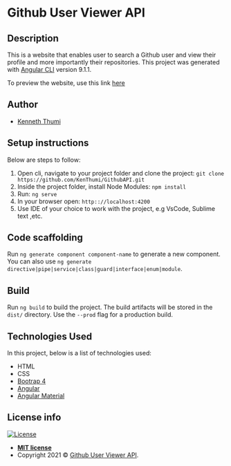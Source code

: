 
# Github User Viewer API
## Description
This is a website that enables user to search a Github user and view their profile and more importantly 
their repositories.
This project was generated with [Angular CLI](https://github.com/angular/angular-cli) version 9.1.1.

To preview the website, use this link <a href="https://KenThumi.github.io/GithubAPI/" target="_blank">here</a>

## Author
- [Kenneth Thumi](https://github.com/KennethThumi)

## Setup instructions
Below are steps to follow:
1. Open cli, navigate to your project folder and clone the project: 
    `git clone https://github.com/KenThumi/GithubAPI.git`
2. Inside the project folder, install Node Modules:
    `npm install`
3. Run:
    `ng serve`
4. In your browser open:
    `http:://localhost:4200`
5. Use IDE of your choice to work with the project, e.g VsCode, Sublime text ,etc.

## Code scaffolding

Run `ng generate component component-name` to generate a new component. You can also use `ng generate directive|pipe|service|class|guard|interface|enum|module`.

## Build

Run `ng build` to build the project. The build artifacts will be stored in the `dist/` directory. Use the `--prod` flag for a production build.

## Technologies Used
In this project, below is a list of technologies used:
- HTML
- CSS 
- [Bootrap 4](https://getbootstrap.com/)
- [Angular](https://angular.io)
- [Angular Material](https://material.angular.io/)

## License info
[![License](http://img.shields.io/:license-mit-blue.svg?style=flat-square)](http://badges.mit-license.org)

- **[MIT license](http://opensource.org/licenses/mit-license.php)**
- Copyright 2021 © <a href="https://KenThumi.github.io/GithubAPI/" target="_blank">Github User Viewer API</a>.




